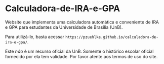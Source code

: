 # Calculadora-de-IRA-e-GPA

Website que implementa uma calculadora automática e conveniente de IRA e GPA
para estudantes da Universidade de Brasília (UnB).

Para utilizá-lo, basta acessar
`https://pzuehlke.github.io/calculadora-de-ira-e-gpa/`.

Este _não_ é um recurso oficial da UnB. Somente o histórico escolar oficial
fornecido por ela tem validade. Por favor atente aos termos de uso do site.
